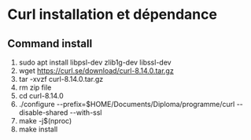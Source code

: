 # Curl installation et dépendance





## Command install

1. sudo apt install libpsl-dev zlib1g-dev libssl-dev
2. wget https://curl.se/download/curl-8.14.0.tar.gz 
3. tar -xvzf curl-8.14.0.tar.gz
4. rm zip file
5. cd curl-8.14.0
6. ./configure --prefix=$HOME/Documents/Diploma/programme/curl --disable-shared --with-ssl
7. make -j$(nproc)
8. make install
